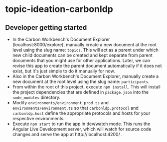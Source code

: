# topic-ideation-carbonldp

## Developer getting started

- In the Carbon Workbench's Document Explorer (localhost:8000/explore), manually create a new document at the root 
level  using the slug name: `topics`. This will act as a parent under which new child documents can be created and 
kept separate from parent documents that you might use for other applications. Later, we can revise this app to 
create the parent document automatically if it does not exist, but it's just simple to do it manually for now.
- Also in the Carbon Workbench's Document Explorer, manually create a new document at the root 
level  using the slug name: `participants`.
- From within the root of this project, execute `npm install`. This will install the project dependencies that are 
defined in `package.json` into the `node_modules` directory.
- Modify `environments/environment.prod.ts` and `environments/environment.ts` so that `carbonldp.protocol` and 
`carbonldp.host` define the appropriate protocols and hosts for your respective environments.
- Execute `npm start` to run the app in dev/watch mode. This runs the Angular Live Development server, which will 
watch for source code changes and serve the app at http://localhost:4200/ .




